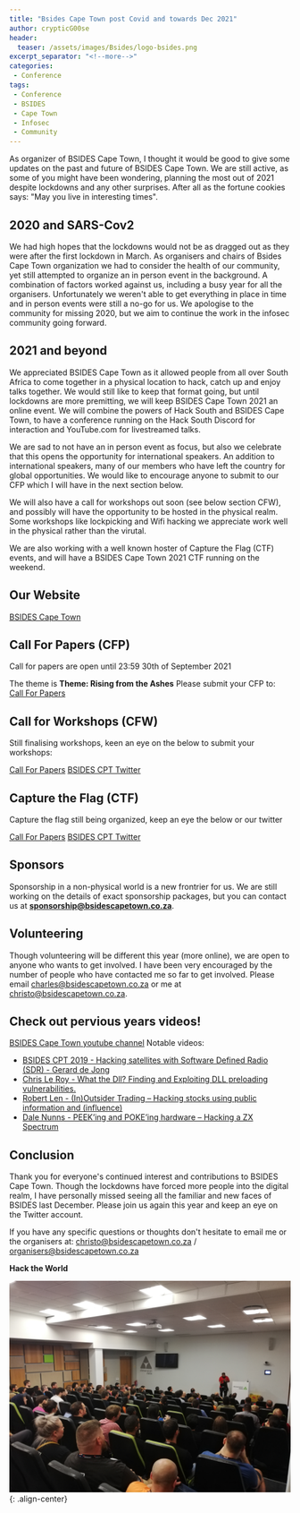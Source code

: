 ```yaml
---
title: "Bsides Cape Town post Covid and towards Dec 2021"
author: crypticG00se
header:
  teaser: /assets/images/Bsides/logo-bsides.png
excerpt_separator: "<!--more-->"
categories:
 - Conference
tags:
 - Conference
 - BSIDES
 - Cape Town
 - Infosec
 - Community
---
```


As organizer of BSIDES Cape Town, I thought it would be good to give some updates on the past and future of BSIDES Cape Town.
We are still active, as some of you might have been wondering, planning the most out of 2021 despite lockdowns and any other surprises.
After all as the fortune cookies says: "May you live in interesting times".

## 2020 and SARS-Cov2

We had high hopes that the lockdowns would not be as dragged out as they were after the first lockdown in March. As organisers and
chairs of Bsides Cape Town organization we had to consider the health of our community, yet still attempted to organize an in person event in the background.
A combination of factors worked against us, including a busy year for all the organisers. Unfortunately we weren't able to get everything in place in time and in person events were still a no-go for us. 
We apologise to the community for missing 2020, but we aim to continue the work in the infosec community going forward. 

## 2021 and beyond
We appreciated BSIDES Cape Town as it allowed people from all over South Africa to come together in a physical location to hack, catch up and enjoy talks together.
We would still like to keep that format going, but until lockdowns are more premitting, we will keep BSIDES Cape Town 2021 an online event.
We will combine the powers of Hack South and BSIDES Cape Town, to have a conference running on the Hack South Discord for interaction
and YouTube.com for livestreamed talks.

We are sad to not have an in person event as focus, but also we celebrate that this opens the opportunity for international speakers.
An addition to international speakers,  many of our members who have left the country for global opportunities. We would like to encourage anyone to submit to our CFP which I will have in the next section below.

We will also have a call for workshops out soon (see below section CFW), and possibly will have the opportunity to be hosted in the physical realm.
Some workshops like lockpicking and Wifi hacking we appreciate work well in the physical rather than the virutal.

We are also working with a well known hoster of Capture the Flag (CTF) events, and will have a BSIDES Cape Town 2021 CTF running on the weekend.

## Our Website
[BSIDES Cape Town](https://bsidescapetown.co.za/)

## Call For Papers (CFP)
Call for papers are open until 23:59 30th of September 2021

The theme is **Theme: Rising from the Ashes**
Please submit your CFP to:
[Call For Papers](https://bsidescapetown.co.za/bsides-2021-conf/call-for-papers-2021/)

## Call for Workshops (CFW)
Still finalising workshops, keen an eye on the below to submit your workshops:

[Call For Papers](https://bsidescapetown.co.za/bsides-2021-conf/call-for-workshops-2021/)
[BSIDES CPT Twitter](https://twitter.com/BSidesCapeTown)
## Capture the Flag (CTF)
Capture the flag still being organized, keep an eye the below or our twitter

[Call For Papers](https://bsidescapetown.co.za/bsides-2021-conf/capture-the-flag-2021/)
[BSIDES CPT Twitter](https://twitter.com/BSidesCapeTown)

## Sponsors
Sponsorship in a non-physical world is a new frontrier for us. We are still working on the details of exact sponsorship packages, 
but you can contact us at **sponsorship@bsidescapetown.co.za**.

## Volunteering
Though volunteering will be different this year (more online), we are open to anyone who wants to get involved. I have been very encouraged by
the number of people who have contacted me so far to get involved. Please email charles@bsidescapetown.co.za or me at christo@bsidescapetown.co.za.

## Check out pervious years videos!
[BSIDES Cape Town youtube channel](https://www.youtube.com/channel/UCf3DodO2LfdbtHywUpI-nPA)
Notable videos:
* [BSIDES CPT 2019 - Hacking satellites with Software Defined Radio (SDR) - Gerard de Jong](https://www.youtube.com/watch?v=gMwciWchH3Q)
* [Chris Le Roy - What the Dll? Finding and Exploiting DLL preloading vulnerabilities.](https://www.youtube.com/watch?v=xvluwoPM8v8)
* [Robert Len - (In)Outsider Trading – Hacking stocks using public information and (influence)](https://www.youtube.com/watch?v=sfHeguTEkuE)
* [Dale Nunns - PEEK’ing and POKE’ing hardware – Hacking a ZX Spectrum](https://www.youtube.com/watch?v=uWXWc9FYGd0)
## Conclusion

Thank you for everyone's continued interest and contributions to BSIDES Cape Town. Though the lockdowns have forced more people into the 
digital realm, I have personally missed seeing all the familiar and new faces of BSIDES last December. Please join us again this year and keep an eye on the Twitter account.

If you have any specific questions or thoughts don't hesitate to email me or the organisers at:
christo@bsidescapetown.co.za / organisers@bsidescapetown.co.za

**Hack the World**

![](/assets/images/Bsides/IMG_20191207_174602.jpg){: .align-center}


